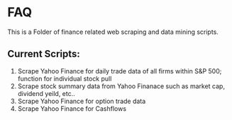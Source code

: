 # FAQ

This is a Folder of finance related web scraping and data mining scripts. 

## Current Scripts: 
1. Scrape Yahoo Finance for daily trade data of all firms within S&P 500; function for individual stock pull
2. Scrape stock summary data from Yahoo Finanace such as market cap, dividend yeild, etc..
3. Scrape Yahoo Finance for option trade data
4. Scrape Yahoo Finance for Cashflows
